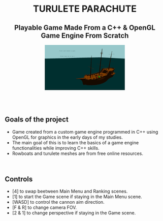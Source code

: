 <h1 align="center">TURULETE PARACHUTE</h1>
<h2 align="center">Playable Game Made From a C++ &amp; OpenGL Game Engine From Scratch</h2>

<p align="center">
<img src="images/Game.gif" width="50%">
</p>

<br><br>

<h2>Goals of the project</h2>
<ul>
  <li>Game created from a custom game engine programmed in C++ using OpenGL for graphics in the early days of my studies.</li>
  <li>The main goal of this is to learn the basics of a game engine functionalities while improving C++ skills.</li>
  <li>Rowboats and turulete meshes are from free online resources.</li>
</ul>

<br>

<h2>Controls</h2>
<ul>
  <li>[4] to swap beetween Main Menu and Ranking scenes.</li>
  <li>[1] to start the Game scene if staying in the Main Menu scene.</li>
  <li>[WASD] to control the cannon aim direction.</li>
  <li>[F & R] to change camera FOV.</li>
  <li>[2 & 1] to change perspective if staying in the Game scene.</li>
</ul>
